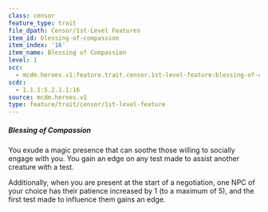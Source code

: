 ```yaml
---
class: censor
feature_type: trait
file_dpath: Censor/1st-Level Features
item_id: blessing-of-compassion
item_index: '16'
item_name: Blessing of Compassion
level: 1
scc:
  - mcdm.heroes.v1:feature.trait.censor.1st-level-feature:blessing-of-compassion
scdc:
  - 1.1.1:5.2.1.1:16
source: mcdm.heroes.v1
type: feature/trait/censor/1st-level-feature
---
```


##### Blessing of Compassion

You exude a magic presence that can soothe those willing to socially engage with you. You gain an edge on any test made to assist another creature with a test.

Additionally, when you are present at the start of a negotiation, one NPC of your choice has their patience increased by 1 (to a maximum of 5), and the first test made to influence them gains an edge.
